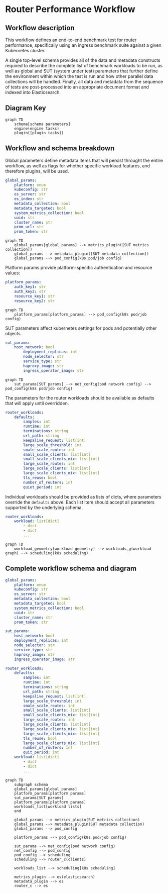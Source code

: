 # Router Performance Workflow

## Workflow description

This workflow defines an end-to-end benchmark test for router performance, specifically using an ingress benchmark suite against a given Kubernetes cluster. 

A single top-level schema provides all of the data and metadata constructs required to describe the complete list of benchmark workloads to be run, as well as global and SUT (system under test) parameters
that further define the environment within which the test is run and how other parallel data collections will be handled. Finally, all data and metadata from the sequence
of tests are post-processed into an appropriate document format and indexed into Elasticsearch.

## Diagram Key
```mermaid
graph TD
	schema[schema parameters]
	engine(engine tasks)
	plugin([plugin tasks])
```

## Workflow and schema breakdown

Global parameters define metadata items that will persist throught the entire workflow, as well as flags for whether specific workload features, and therefore plugins, will be used.

```yaml
global_params:
    platform: enum
  	kubeconfig: str
  	es_server: str
    es_index: str
  	metadata_collection: bool
  	metadata_targeted: bool
  	system_metrics_collection: bool
  	uuid: str
   	cluster_name: str
    prom_url: str
  	prom_token: str
```

```mermaid
graph TD
	global_params[global_params] --> metrics_plugin([SUT metrics collection])
	global_params --> metadata_plugin([SUT metadata collection])
	global_params --> pod_config(k8s pod/job config)
```

Platform params provide platform-specific authentication and resource values:

```yaml
platform_params:
  	auth_key1: str
  	auth_key2: str
  	resource_key1: str
  	resource_key2: str
```

```mermaid
graph TD
	platform_params[platform_params] --> pod_config(k8s pod/job config)
```

SUT parameters affect kubernetes settings for pods and potentially other objects.

```yaml
sut_params:
    host_network: bool
        deployment_replicas: int
        node_selector: str
        service_type: str
        haproxy_image: str
        ingress_operator_image: str
```

```mermaid
graph TD
	sut_params[SUT params] --> net_config(pod network config) --> pod_config(k8s pod/job config)
```

The parameters for the router workloads should be available as defaults that will apply until overridden.

```yaml
router_workloads:
   	defaults:
        samples: int
        runtime: int
        terminations: string
        url_path: string
        keepalive_request: list[int]
        large_scale_threshold: int
        smale_scale_routes: int
        small_scale_clients: list[int]
        small_scale_clients_mix: list[int]
        large_scale_routes: int
        large_scale_clients: list[int]
        large_scale_clients_mix: list[int]
        tls_reuse: bool
        number_of_routers: int
        quiet_period: int
```

Individual workloads should be provided as lists of dicts, where parameters override the `defaults` above. Each list item should accept all parameters supported by the underlying schema.

```yaml
router_workloads:
  	workload: list[dict]
        - dict
        - dict 
        ...
```


```mermaid
graph TD
	workload_geometry[workload geometry] --> workloads_g(workload graph) --> scheduling(k8s scheduling)
```

## Complete workflow schema and diagram

```yaml
global_params:
    platform: enum
    kubeconfig: str
    es_server: str
    metadata_collection: bool
    metadata_targeted: bool
    system_metrics_collection: bool
    uuid: str
    cluster_name: str
    prom_token: str

sut_params:
    host_network: bool
    deployment_replicas: int
    node_selector: str
    service_type: str
    haproxy_image: str
    ingress_operator_image: str

router_workloads:
    defaults:
        samples: int
        runtime: int
        terminations: string
        url_path: string
        keepalive_request: list[int]
        large_scale_threshold: int
        smale_scale_routes: int
        small_scale_clients: list[int]
        small_scale_clients_mix: list[int]
        large_scale_routes: int
        large_scale_clients: list[int]
        large_scale_clients_mix: list[int]
        large_scale_clients_mix: list[int]
        tls_reuse: bool
        large_scale_clients_mix: list[int]
        number_of_routers: int
        quit_period: int
  	workload: list[dict]
        - dict
        - dict 
        ...		
```

```mermaid
graph TD
	subgraph schema
	global_params[global params]
	platform_params[platform params]
	sut_params[SUT params]
	platform_params[platform params]
	workloads_list[workload lists]
	end

	global_params --> metrics_plugin(SUT metrics collection)
	global_params --> metadata_plugin(SUT metadata collection)
	global_params --> pod_config

	platform_params --> pod_config(k8s pod/job config)
	
	sut_params --> net_config(pod network config)
	net_config --> pod_config
	pod_config --> scheduling
	scheduling --> router_c(clients)

	workloads_list --> scheduling[k8s scheduling]

	metrics_plugin --> es(elasticsearch)
	metadata_plugin --> es
	router_c --> es
```

	
